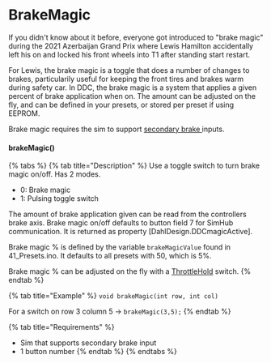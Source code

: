 # BrakeMagic

If you didn't know about it before, everyone got introduced to "brake magic" during the 2021 Azerbaijan Grand Prix where Lewis Hamilton accidentally left his on and locked his front wheels into T1 after standing start restart.&#x20;

For Lewis, the brake magic is a toggle that does a number of changes to brakes, particularily useful for keeping the front tires and brakes warm during safety car. In DDC, the brake magic is a system that applies a given percent of brake application when on. The amount can be adjusted on the fly, and can be defined in your presets, or stored per preset if using EEPROM.&#x20;

Brake magic requires the sim to support [secondary brake ](./)inputs. &#x20;

#### brakeMagic()

{% tabs %}
{% tab title="Description" %}
Use a toggle switch to turn brake magic on/off. Has 2 modes.

* 0: Brake magic
* 1: Pulsing toggle switch

The amount of brake application given can be read from the controllers brake axis. Brake magic on/off defaults to button field 7 for SimHub communication. It is returned as property \[DahlDesign.DDCmagicActive].&#x20;

Brake magic % is defined by the variable `brakeMagicValue` found in 41\_Presets.ino. It defaults to all presets with 50, which is 5%.&#x20;

Brake magic % can be adjusted on the fly with a [ThrottleHold](throttlehold.md) switch.&#x20;
{% endtab %}

{% tab title="Example" %}
`void brakeMagic(int row, int col)`

For a switch on row 3 column 5 -> `brakeMagic(3,5);`
{% endtab %}

{% tab title="Requirements" %}
* Sim that supports secondary brake input
* 1 button number
{% endtab %}
{% endtabs %}

